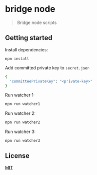 # bridge node

> Bridge node scripts

## Getting started

Install dependencies:

```bas
npm install
```

Add committed private key to `secret.json`

```bash
{
  "committeePrivateKey": "<private-key>"
}
```

Run watcher 1:

```bash
npm run watcher1
```

Run watcher 2:

```bash
npm run watcher2
```

Run watcher 3:

```bash
npm run watcher3
```

## License

[MIT](LICENSE)
